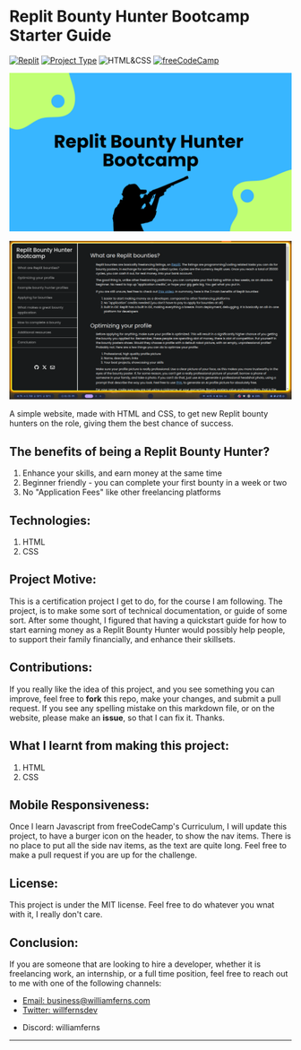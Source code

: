 # Replit Bounty Hunter Bootcamp Starter Guide

[![Replit](https://img.shields.io/badge/Replit-Bounty_Hunter_Bootcamp-purple)](https://freecodecamp.com/learn)
[![Project Type](https://img.shields.io/badge/Project_Type:-Starter_Guide-orange)](https://www.python.org/downloads/)
![HTML&CSS](https://img.shields.io/badge/HTML-CSS-blue)
[![freeCodeCamp](https://img.shields.io/badge/freeCodeCamp-Responsive_Web_Design_Course-red)](https://freecodecamp.com/learn)

![Replit Bounty Hunter Quickstart](./assets/screenshot1.png)

![screenshot](./assets/screenshot2.png)

A simple website, made with HTML and CSS, to get new Replit bounty hunters on the role, giving them the best chance of success.

## The benefits of being a Replit Bounty Hunter?
1. Enhance your skills, and earn money at the same time 
2. Beginner friendly - you can complete your first bounty in a week or two
3. No "Application Fees" like other freelancing platforms

## Technologies:
1. HTML
2. CSS

## Project Motive:
This is a certification project I get to do, for the course I am following. The project, is to make some sort of technical documentation, or guide of some sort. After some thought, I figured that having a quickstart guide for how to start earning money as a Replit Bounty Hunter would possibly help people, to support their family financially, and enhance their skillsets.

## Contributions:
If you really like the idea of this project, and you see something you can improve, feel free to **fork** this repo, make your changes, and submit a pull request. If you see any spelling mistake on this markdown file, or on the website, please make an **issue**, so that I can fix it. Thanks.

## What I learnt from making this project:
1. HTML
2. CSS

## Mobile Responsiveness:

Once I learn Javascript from freeCodeCamp's Curriculum, I will update this project, to have a burger icon on the header, to show the nav items. There is no place to put all the side nav items, as the text are quite long. Feel free to make a pull request if you are up for the challenge.

## License:
This project is under the MIT license. Feel free to do whatever you wnat with it, I really don't care.

## Conclusion:
If you are someone that are looking to hire a developer, whether it is freelancing work, an internship, or a full time position, feel free to reach out to me with one of the following channels: 

<ul>
  <li>
    <a target="_blank" href="mailto:business@williamferns.com">Email: business@williamferns.com</a>
  </li>
  <li>
    <a target="_blank" href="https://twitter.com/willfernsdev">Twitter: willfernsdev</a>  
  </li>
  <li>
    <p>Discord: williamferns</p>
  </li>
</ul>

---
